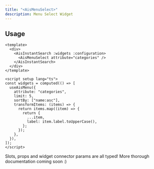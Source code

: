 ```yaml
---
title: "<AisMenuSelect>"
description: Menu Select Widget
---
```


## Usage

```vue [MySearchExperience.vue]
<template>
  <div>
    <AisInstantSearch :widgets :configuration>
      <AisMenuSelect attribute="categories" />
    </AisInstantSearch>
  </div>
</template>

<script setup lang="ts">
const widgets = computed(() => [
  useAisMenu({
    attribute: "categories",
    limit: 5,
    sortBy: ["name:asc"],
    transformItems: (items) => {
      return items.map((item) => {
        return {
          ...item,
          label: item.label.toUpperCase(),
        };
      });
    },
  }),
]);
</script>
```

Slots, props and widget connector params are all typed!
More thorough documentation coming soon :)

